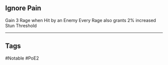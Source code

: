 ## Ignore Pain
Gain 3 Rage when Hit by an Enemy
Every Rage also grants 2% increased Stun Threshold

---
## Tags
#Notable
#PoE2
